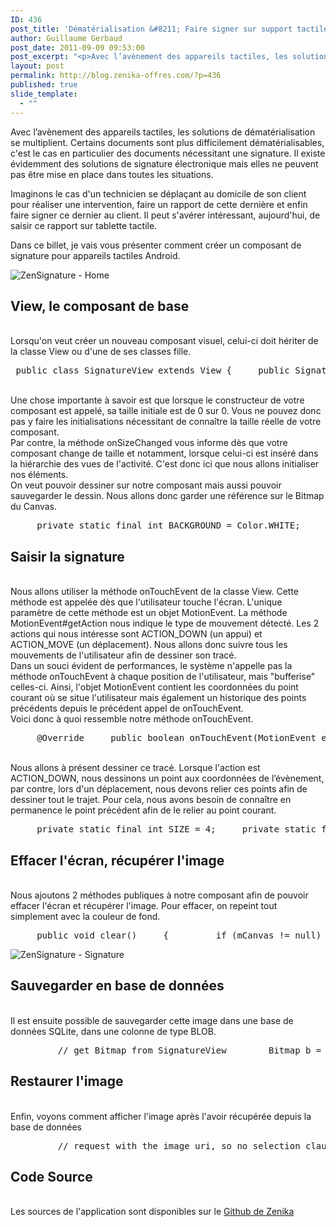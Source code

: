 ```yaml
---
ID: 436
post_title: 'Dématérialisation &#8211; Faire signer sur support tactile'
author: Guillaume Gerbaud
post_date: 2011-09-09 09:53:00
post_excerpt: "<p>Avec l’avènement des appareils tactiles, les solutions de dématérialisation se multiplient. Certains documents sont plus difficilement dématérialisables, c'est le cas en particulier des documents nécessitant une signature. Il existe évidemment des solutions de signature électronique mais elles ne peuvent pas être mise en place dans toutes les situations.<br /></p> <p>Imaginons le cas d'un technicien se déplaçant au domicile de son client pour réaliser une intervention, faire un rapport de cette dernière et enfin faire signer ce dernier au client. Il peut s'avérer intéressant, aujourd'hui, de saisir ce rapport sur tablette tactile.<br /></p> <p>Dans ce billet, je vais vous présenter comment créer un composant de signature pour appareils tactiles Android.</p>"
layout: post
permalink: http://blog.zenika-offres.com/?p=436
published: true
slide_template:
  - ""
---
```

<p>Avec l’avènement des appareils tactiles, les solutions de dématérialisation se multiplient. Certains documents sont plus difficilement dématérialisables, c'est le cas en particulier des documents nécessitant une signature. Il existe évidemment des solutions de signature électronique mais elles ne peuvent pas être mise en place dans toutes les situations.<br /></p> <p>Imaginons le cas d'un technicien se déplaçant au domicile de son client pour réaliser une intervention, faire un rapport de cette dernière et enfin faire signer ce dernier au client. Il peut s'avérer intéressant, aujourd'hui, de saisir ce rapport sur tablette tactile.<br /></p> <p>Dans ce billet, je vais vous présenter comment créer un composant de signature pour appareils tactiles Android.</p>
<!--more-->
<p><img src="/wp-content/uploads/2015/07/.device-2011-09-01-220506_m.jpg" alt="ZenSignature - Home" style="display:block; margin:0 auto;" title="ZenSignature - Home" /></p> <h2>View, le composant de base</h2> <p><br />
Lorsqu'on veut créer un nouveau composant visuel, celui-ci doit hériter de la classe View ou d'une de ses classes fille. <br /></p> <pre> public class SignatureView extends View {     public SignatureView(Context c, AttributeSet set)     {         super(c,set);      } } </pre> <p><br />
Une chose importante à savoir est que lorsque le constructeur de votre composant est appelé, sa taille initiale est de 0 sur 0. Vous ne pouvez donc pas y faire les initialisations nécessitant de connaître la taille réelle de votre composant. <br />
Par contre, la méthode onSizeChanged vous informe dès que votre composant change de taille et notamment, lorsque celui-ci est inséré dans la hiérarchie des vues de l'activité. C'est donc ici que nous allons initialiser nos éléments. <br />
On veut pouvoir dessiner sur notre composant mais aussi pouvoir sauvegarder le dessin. Nous allons donc garder une référence sur le Bitmap du Canvas. <br /></p> <pre>     private static final int BACKGROUND = Color.WHITE;     private Bitmap mBitmap;     private Canvas mCanvas;     @Override     protected void onSizeChanged(int w, int h, int oldw, int oldh)     {     	mBitmap = Bitmap.createBitmap(w, h, Bitmap.Config.ARGB_8888);         mCanvas = new Canvas();         mCanvas.setBitmap(mBitmap);         Paint p = new Paint();         p.setColor(BACKGROUND);         mCanvas.drawPaint(p);     } </pre> <h2>Saisir la signature</h2> <p><br />
Nous allons utiliser la méthode onTouchEvent de la classe View. Cette méthode est appelée dès que l'utilisateur touche l'écran. L'unique paramètre de cette méthode est un objet MotionEvent. La méthode MotionEvent#getAction nous indique le type de mouvement détecté. Les 2 actions qui nous intéresse sont ACTION_DOWN (un appui) et ACTION_MOVE (un déplacement). Nous allons donc suivre tous les mouvements de l'utilisateur afin de dessiner son tracé. <br />
Dans un souci évident de performances, le système n'appelle pas la méthode onTouchEvent à chaque position de l'utilisateur, mais "bufferise" celles-ci. Ainsi, l'objet MotionEvent contient les coordonnées du point courant où se situe l'utilisateur mais également un historique des points précédents depuis le précédent appel de onTouchEvent.<br />
Voici donc à quoi ressemble notre méthode onTouchEvent. <br /></p> <pre>     @Override     public boolean onTouchEvent(MotionEvent event)     {         int action = event.getAction();         if(action == MotionEvent.ACTION_MOVE || action == MotionEvent.ACTION_DOWN)         {         	int n = event.getHistorySize();         	for (int i=0; i&lt;n; i++)         	{         		// action here with event.getHistoricalX(i) and event.getHistoricalY(i)         	}         	// action here with event.getX() and event.getY()         }         return true;     } </pre> <p><br />
Nous allons à présent dessiner ce tracé. Lorsque l'action est ACTION_DOWN, nous dessinons un point aux coordonnées de l’évènement, par contre, lors d'un déplacement, nous devons relier ces points afin de dessiner tout le trajet. Pour cela, nous avons besoin de connaître en permanence le point précédent afin de le relier au point courant. <br /></p> <pre>     private static final int SIZE = 4;     private static final int FOREGROUND = Color.BLACK;     private float mCurX;     private float mCurY;     @Override     public boolean onTouchEvent(MotionEvent event)     {         int action = event.getAction();         boolean line = action == MotionEvent.ACTION_MOVE;         if(line || action == MotionEvent.ACTION_DOWN)         {         	final Paint p = new Paint();         	p.setColor(FOREGROUND);             p.setAntiAlias(true);         	p.setStrokeWidth(SIZE);         	int n = event.getHistorySize();         	for (int i=0; i&lt;n; i++)         	{         		drawPoint(event.getHistoricalX(i), event.getHistoricalY(i), line, p);         	}         	drawPoint(event.getX(), event.getY(), line, p);         }         return true;     }     private void drawPoint(float x, float y, boolean line, Paint p)     {         if (mBitmap != null)         {             if(line)             {             	mCanvas.drawLine(mCurX, mCurY, x, y, p);             }             else             {             	mCanvas.drawCircle(x, y, SIZE/2, p);             }             invalidate();         }         mCurX = x;         mCurY = y;     } </pre> <h2>Effacer l'écran, récupérer l'image</h2> <p><br />
Nous ajoutons 2 méthodes publiques à notre composant afin de pouvoir effacer l'écran et récupérer l'image. Pour effacer, on repeint tout simplement avec la couleur de fond. <br /></p> <pre>     public void clear()     {         if (mCanvas != null)         {             reset();             invalidate();         }     }     @Override     protected void onSizeChanged(int w, int h, int oldw, int oldh)     {     	mBitmap = Bitmap.createBitmap(w, h, Bitmap.Config.ARGB_8888);         mCanvas = new Canvas();         mCanvas.setBitmap(mBitmap);     	reset();     }     private void reset()     {         Paint p = new Paint();         p.setColor(BACKGROUND);         mCanvas.drawPaint(p);     }     public Bitmap save()     {     	return mBitmap;     } </pre> <p><img src="/wp-content/uploads/2015/07/.device-2011-09-02-152002_noheader_s.jpg" alt="ZenSignature - Signature" style="display:block; margin:0 auto;" title="ZenSignature - Signature" /></p> <h2>Sauvegarder en base de données</h2> <p><br />
Il est ensuite possible de sauvegarder cette image dans une base de données SQLite, dans une colonne de type BLOB. <br /></p> <pre>         // get Bitmap from SignatureView     	Bitmap b = mSignatureView.save();     	// calculate the number of pixels     	int pixels = b.getHeight() * b.getRowBytes();     	// instanciate an OutputStream to handle the pixels     	ByteArrayOutputStream baos = new ByteArrayOutputStream(pixels);     	// we record it as a PNG (lossless format)     	b.compress(CompressFormat.PNG, 0, baos);     	// we get the bytes array     	byte[] bytes = baos.toByteArray();     	// ContentValues is a wrapper class used to insert in db     	ContentValues cv = new ContentValues(1);     	cv.put(Signature.SIGNATURE, bytes);     	// here we insert in database, and we get the uri of the image     	Uri uri = mContext.getContentResolver().insert(Signature.CONTENT_URI, cv); </pre> <h2>Restaurer l'image</h2> <p><br />
Enfin, voyons comment afficher l'image après l'avoir récupérée depuis la base de données <br /></p> <pre>         // request with the image uri, so no selection clause needed         Cursor result = mContext.getContentResolver().query( 					uri, 					Signature.PROJECTION, 					null, 					null, 					Signature.DEFAULT_SORT_ORDER);         // we check we got something 	if(result != null &amp;&amp; result.moveToFirst()) 	{                 // we retrieve the raw picture 		byte[] rawPict = result.getBlob(Signature.SIGNATURE_INDEX);                 // then get a Bitmap from it 		Bitmap b = BitmapFactory.decodeByteArray(rawPict, 0, rawPict.length);                 // just set the Bitmap in an ImageView 		mImageView.setImageBitmap(b); 	} </pre> <h2>Code Source</h2> <p><br />
Les sources de l'application sont disponibles sur le <a href="https://github.com/Zenika/Blogs/tree/master/20110909_Dematerialisation-Faire-signer-sur-support-tactile">Github de Zenika</a><br /></p>